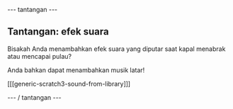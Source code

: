 \--- tantangan \---

## Tantangan: efek suara

Bisakah Anda menambahkan efek suara yang diputar saat kapal menabrak atau mencapai pulau?

Anda bahkan dapat menambahkan musik latar!

[[[generic-scratch3-sound-from-library]]]

\--- / tantangan \---